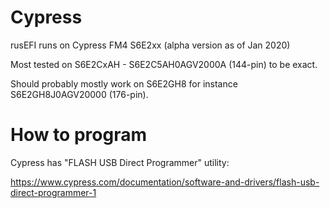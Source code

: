 # Cypress

rusEFI runs on Cypress FM4 S6E2xx (alpha version as of Jan 2020)

Most tested on S6E2CxAH - S6E2C5AH0AGV2000A (144-pin) to be exact.

Should probably mostly work on S6E2GH8 for instance S6E2GH8J0AGV20000 (176-pin).

# How to program

Cypress has "FLASH USB Direct Programmer" utility:

https://www.cypress.com/documentation/software-and-drivers/flash-usb-direct-programmer-1

